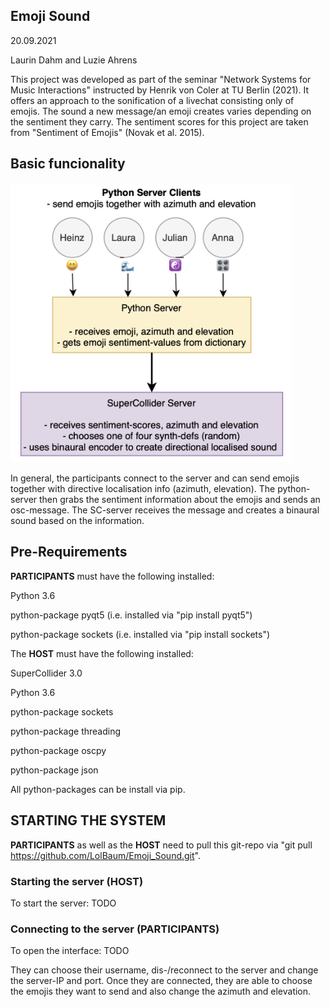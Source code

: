 ## Emoji Sound
20.09.2021

Laurin Dahm and Luzie Ahrens

This project was developed as part of the seminar "Network Systems for Music Interactions" instructed by Henrik von Coler at TU Berlin (2021). It offers an approach to the sonification of a livechat consisting only of emojis. The sound a new message/an emoji creates varies depending on the sentiment they carry. The sentiment scores for this project are taken from "Sentiment of Emojis" (Novak et al. 2015).
 
## Basic funcionality

<img src="other/program_flow.png" width="450"/>

In general, the participants connect to the server and can send emojis together with directive localisation info (azimuth, elevation). The python-server then grabs the sentiment information about the emojis and sends an osc-message. The SC-server receives the message and creates a binaural sound based on the information.


## Pre-Requirements
**PARTICIPANTS** must have the following installed:

Python 3.6

python-package pyqt5 (i.e. installed via "pip install pyqt5")

python-package sockets (i.e. installed via "pip install sockets")


The **HOST** must have the following installed:

SuperCollider 3.0

Python 3.6

python-package sockets

python-package threading

python-package oscpy

python-package json

All python-packages can be install via pip.

## STARTING THE SYSTEM

**PARTICIPANTS** as well as the **HOST** need to pull this git-repo via "git pull https://github.com/LolBaum/Emoji_Sound.git".

### Starting the server (HOST)
To start the server: TODO

### Connecting to the server (PARTICIPANTS)
To open the interface: TODO

They can choose their username, dis-/reconnect to the server and change the server-IP and port.
Once they are connected, they are able to choose the emojis they want to send and also change the azimuth and elevation.



